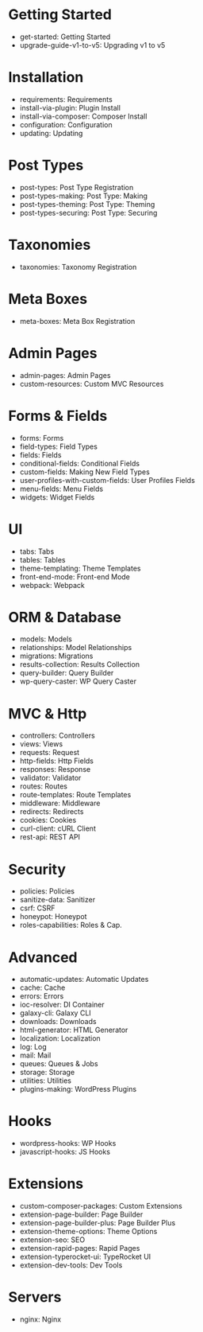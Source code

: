 # Getting Started
- get-started: Getting Started
- upgrade-guide-v1-to-v5: Upgrading v1 to v5
# Installation
- requirements: Requirements
- install-via-plugin: Plugin Install
- install-via-composer: Composer Install
- configuration: Configuration
- updating: Updating
# Post Types
- post-types: Post Type Registration
- post-types-making: Post Type: Making
- post-types-theming: Post Type: Theming
- post-types-securing: Post Type: Securing
# Taxonomies
- taxonomies: Taxonomy Registration
# Meta Boxes
- meta-boxes: Meta Box Registration
# Admin Pages
- admin-pages: Admin Pages
- custom-resources: Custom MVC Resources
# Forms & Fields
- forms: Forms
- field-types: Field Types
- fields: Fields
- conditional-fields: Conditional Fields
- custom-fields: Making New Field Types
- user-profiles-with-custom-fields: User Profiles Fields
- menu-fields: Menu Fields
- widgets: Widget Fields
# UI
- tabs: Tabs
- tables: Tables
- theme-templating: Theme Templates
- front-end-mode: Front-end Mode
- webpack: Webpack
# ORM & Database
- models: Models
- relationships: Model Relationships
- migrations: Migrations
- results-collection: Results Collection
- query-builder: Query Builder
- wp-query-caster: WP Query Caster
# MVC & Http
- controllers: Controllers
- views: Views
- requests: Request
- http-fields: Http Fields
- responses: Response
- validator: Validator
- routes: Routes
- route-templates: Route Templates
- middleware: Middleware
- redirects: Redirects
- cookies: Cookies
- curl-client: cURL Client
- rest-api: REST API
# Security
- policies: Policies
- sanitize-data: Sanitizer
- csrf: CSRF
- honeypot: Honeypot
- roles-capabilities: Roles & Cap.
# Advanced
- automatic-updates: Automatic Updates
- cache: Cache
- errors: Errors
- ioc-resolver: DI Container
- galaxy-cli: Galaxy CLI
- downloads: Downloads
- html-generator: HTML Generator
- localization: Localization
- log: Log
- mail: Mail
- queues: Queues & Jobs
- storage: Storage
- utilities: Utilities
- plugins-making: WordPress Plugins
# Hooks
- wordpress-hooks: WP Hooks
- javascript-hooks: JS Hooks
# Extensions
- custom-composer-packages: Custom Extensions
- extension-page-builder: Page Builder
- extension-page-builder-plus: Page Builder Plus
- extension-theme-options: Theme Options
- extension-seo: SEO
- extension-rapid-pages: Rapid Pages
- extension-typerocket-ui: TypeRocket UI
- extension-dev-tools: Dev Tools
# Servers
- nginx: Nginx
